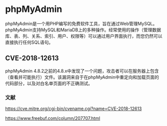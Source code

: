 # phpMyAdmin

phpMyAdmin是一个用PHP编写的免费软件工具，旨在通过Web管理MySQL。phpMyAdmin支持MySQL和MariaDB上的多种操作。经常使用的操作（管理数据库、表、列、关系、索引、用户、权限等）可以通过用户界面执行，而您仍然可以直接执行任何SQL语句。

## CVE-2018-12613

phpMyAdmin 4.8.2之前的4.8.x中发现了一个问题，攻击者可以在服务器上包含（查看并可能执行）文件。该漏洞来自于在phpMyAdmin中重定向和加载页面的代码部分，以及对白名单页面的不正确测试。

### 文献

https://cve.mitre.org/cgi-bin/cvename.cgi?name=CVE-2018-12613

https://www.freebuf.com/column/207707.html